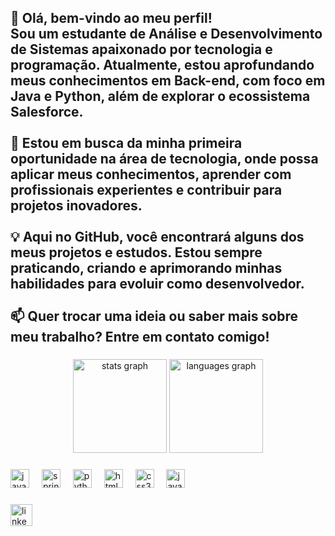<h2 align="left">👋 Olá, bem-vindo ao meu perfil!<br>Sou um estudante de Análise e Desenvolvimento de Sistemas apaixonado por tecnologia e programação. Atualmente, estou aprofundando meus conhecimentos em Back-end, com foco em Java e Python, além de explorar o ecossistema Salesforce.<br><br>🚀 Estou em busca da minha primeira oportunidade na área de tecnologia, onde possa aplicar meus conhecimentos, aprender com profissionais experientes e contribuir para projetos inovadores.<br><br>💡 Aqui no GitHub, você encontrará alguns dos meus projetos e estudos. Estou sempre praticando, criando e aprimorando minhas habilidades para evoluir como desenvolvedor.<br><br>📫 Quer trocar uma ideia ou saber mais sobre meu trabalho? Entre em contato comigo!</h2>

###

<div align="center">
  <img src="https://github-readme-stats.vercel.app/api?username=LNS127&hide_title=false&hide_rank=false&show_icons=true&include_all_commits=true&count_private=true&disable_animations=false&theme=dracula&locale=en&hide_border=false" height="150" alt="stats graph"  />
  <img src="https://github-readme-stats.vercel.app/api/top-langs?username=LNS127&locale=en&hide_title=false&layout=compact&card_width=320&langs_count=5&theme=dracula&hide_border=false" height="150" alt="languages graph"  />
</div>

###

<div align="left">
  <img src="https://cdn.jsdelivr.net/gh/devicons/devicon/icons/java/java-original.svg" height="30" alt="java logo"  />
  <img width="12" />
  <img src="https://cdn.jsdelivr.net/gh/devicons/devicon/icons/spring/spring-original.svg" height="30" alt="spring logo"  />
  <img width="12" />
  <img src="https://cdn.jsdelivr.net/gh/devicons/devicon/icons/python/python-original.svg" height="30" alt="python logo"  />
  <img width="12" />
  <img src="https://cdn.jsdelivr.net/gh/devicons/devicon/icons/html5/html5-original.svg" height="30" alt="html5 logo"  />
  <img width="12" />
  <img src="https://cdn.jsdelivr.net/gh/devicons/devicon/icons/css3/css3-original.svg" height="30" alt="css3 logo"  />
  <img width="12" />
  <img src="https://cdn.jsdelivr.net/gh/devicons/devicon/icons/javascript/javascript-original.svg" height="30" alt="javascript logo"  />
</div>

###

<div align="left">
  <img src="https://img.shields.io/static/v1?message=LinkedIn&logo=linkedin&label=&color=0077B5&logoColor=white&labelColor=&style=for-the-badge" height="35" alt="linkedin logo"  />
</div>


###
